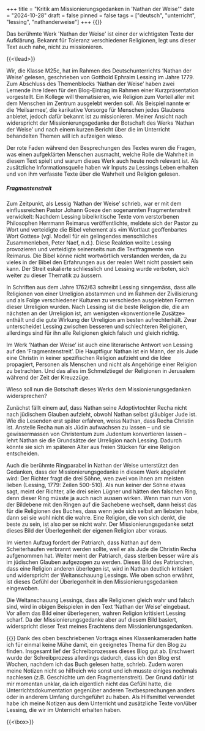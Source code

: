 +++
title = "Kritik am Missionierungsgedanken in 'Nathan der Weise'"
date = "2024-10-28"
draft = false
pinned = false
tags = ["deutsch", "unterricht", "lessing", "nathanderweise"]
+++
{{<lead>}}

Das berühmte Werk 'Nathan der Weise' ist einer der wichtigsten Texte der Aufklärung. Bekannt für Toleranz verschiedener Religionen, legt uns dieser Text auch nahe, nicht zu missionieren.

{{<\lead>}}

Wir, die Klasse M25c, hat im Rahmen des Deutschunterrichts ‘Nathan der Weise’ gelesen, geschrieben von Gotthold Ephraim Lessing im Jahre 1779. Zum Abschluss des Themenblocks ‘Nathan der Weise’ haben zwei Lernende ihre Ideen für den Blog-Eintrag im Rahmen einer Kurzpräsentation vorgestellt. Ein Kollege will thematisieren, wie Religion zum Vorteil aller mit dem Menschen im Zentrum ausgelebt werden soll. Als Beispiel nannte er die ‘Heilsarmee’, die karikative Vorsorge für Menschen jedes Glaubens anbietet, jedoch dafür bekannt ist zu missionieren. Meiner Ansicht nach widerspricht der Missionierungsgedanke der Botschaft des Werks ‘Nathan der Weise’ und nach einem kurzen Bericht über die im Unterricht behandelten Themen will ich aufzeigen wieso.

Der rote Faden während den Besprechungen des Textes waren die Fragen, was einen aufgeklärten Menschen ausmacht, welche Rolle die Wahrheit in diesem Text spielt und warum dieses Werk auch heute noch relevant ist. Als zusätzliche Informationsquelle haben wir Inputs zu Lessings Leben erhalten und von ihm verfasste Texte über die Wahrheit und Religion gelesen.

##### Fragmentenstreit

Zum Zeitpunkt, als Lessig ‘Nathan der Weise’ schrieb, war er mit dem einflussreichen Pastor Johann Goeze den sogenannten Fragmentenstreit verwickelt: Nachdem Lessing bibelkritische Texte vom verstorbenen Philosophen Herrmann Reimarus veröffentlichte, meldete sich der Pastor zu Wort und verteidigte die Bibel vehement als «im Wortlaut geoffenbartes Wort Gottes» (vgl. Modell für ein gelingendes menschliches Zusammenleben, Peter Naef, n.d.). Diese Reaktion wollte Lessing provozieren und verteidigte seinerseits nun die Textfragmente von Reimarus. Die Bibel könne nicht wortwörtlich verstanden werden, da zu vieles in der Bibel den Erfahrungen aus der realen Welt nicht passiert sein kann. Der Streit eskalierte schliesslich und Lessing wurde verboten, sich weiter zu dieser Thematik zu äussern.

In Schriften aus dem Jahre 1762/63 schreibt Lessing sinngemäss, dass alle Religionen von einer Urreligion abstammen und im Rahmen der Zivilisierung und als Folge verschiedener Kulturen zu verschieden ausgelebten Formen dieser Urreligion wurden. Nach Lessing ist die beste Religion die, die am nächsten an der Urreligion ist, am wenigsten «konventionelle Zusätze» enthält und die gute Wirkung der Urreligion am besten aufrechterhält. Zwar unterscheidet Lessing zwischen besseren und schlechteren Religionen, allerdings sind für ihn alle Religionen gleich falsch und gleich richtig.

Im Werk ‘Nathan der Weise’ ist auch eine literarische Antwort von Lessing auf den ‘Fragmentenstreit’. Die Hauptfigur Nathan ist ein Mann, der als Jude eine Christin in keiner spezifischen Religion aufzieht und die Idee propagiert, Personen als Menschen und nicht als Angehörige einer Religion zu betrachten. Und das alles im Schmelztiegel der Religionen in Jerusalem während der Zeit der Kreuzzüge.

Wieso soll nun die Botschaft dieses Werks dem Missionierungsgedanken widersprechen?

Zunächst fällt einem auf, dass Nathan seine Adoptivtochter Recha nicht nach jüdischem Glauben aufzieht, obwohl Nathan selbst gläubiger Jude ist. Wie die Lesenden erst später erfahren, weiss Nathan, dass Recha Christin ist. Anstelle Recha nun als Jüdin aufwachsen zu lassen – und sie gewissermassen von Christentum zum Judentum konvertieren lassen – lehrt Nathan sie die Grundsätze der Urreligion nach Lessing. Dadurch könnte sie sich im späteren Alter aus freien Stücken für eine Religion entscheiden.

Auch die berühmte Ringparabel in Nathan der Weise unterstützt den Gedanken, dass der Missionierungsgedanke in diesem Werk abgelehnt wird: Der Richter fragt die drei Söhne, wen zwei von ihnen am meisten lieben (Lessing, 1779: Zeilen 500-510). Als nun keiner der Söhne etwas sagt, meint der Richter, alle drei seien Lügner und hätten den falschen Ring, denn dieser Ring müsste ja auch nach aussen wirken. Wenn man nun von der Bildebene mit den Ringen auf die Sachebene wechselt, dann heisst das für die Religionen des Buches, dass wenn jede sich selbst am liebsten habe, dann sei sie wohl nicht die wahre. Eine Religion, die von sich denkt, die beste zu sein, ist also per se nicht wahr. Der Missionierungsgedanke setzt dieses Bild der Überlegenheit der eigenen Religion aber voraus.

Im vierten Aufzug fordert der Patriarch, dass Nathan auf dem Scheiterhaufen verbrannt werden sollte, weil er als Jude die Christin Recha aufgenommen hat. Weiter meint der Patriarch, dass sterben besser wäre als im jüdischen Glauben aufgezogen zu werden. Dieses Bild des Patriarchen, dass eine Religion anderen überlegen ist, wird in Nathan deutlich kritisiert und widerspricht der Weltanschauung Lessings. Wie oben schon erwähnt, ist dieses Gefühl der Überlegenheit in den Missionierungsgedanken eingewoben.

Die Weltanschauung Lessings, dass alle Religionen gleich wahr und falsch sind, wird in obigen Beispielen in den Text ‘Nathan der Weise’ eingebaut. Vor allem das Bild einer überlegenen, wahren Religion kritisiert Lessing scharf. Da der Missionierungsgedanke aber auf diesem Bild basiert, widerspricht dieser Text meines Erachtens dem Missionierungsgedanken.

{{<box title="Metatext">}}
Dank des oben beschriebenen Vortrags eines Klassenkameraden hatte ich für einmal keine Mühe damit, ein geeignetes Thema für den Blog zu finden. Insgesamt lief der Schreibprozesses dieses Blog gut ab. Erschwert wurde der Schreibprozess allerdings dadurch, dass ich den Blog erst Wochen, nachdem ich das Buch gelesen hatte, schrieb. Zudem waren meine Notizen nicht so hilfreich wie sonst und ich musste einiges nochmals nachlesen (z.B. Geschichte um den Fragmentenstreit). Der Grund dafür ist mir momentan unklar, da ich eigentlich nicht das Gefühl hatte, die Unterrichtsdokumentation gegenüber anderen Textbesprechungen anders oder in anderem Umfang durchgeführt zu haben. Als Hilfsmittel verwendet habe ich meine Notizen aus dem Unterricht und zusätzliche Texte von/über Lessing, die wir im Unterricht erhalten haben.

{{<\box>}}